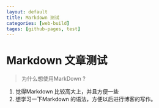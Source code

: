 ```yaml
---
layout: default
title: Markdown 测试
categories: [web-build]
tages: [github-pages, test]
---
```

# Markdown 文章测试

> 为什么想使用MarkDown ?

1. 觉得Markdown 比较高大上，并且方便一些
2. 想学习一下Markdown 的语法，方便以后进行博客的写作。
